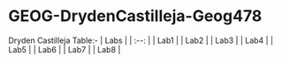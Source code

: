 # GEOG-DrydenCastilleja-Geog478
Dryden Castilleja
Table:-
| Labs |
| :--: |
| Lab1 |
| Lab2 |
| Lab3 |
| Lab4 |
| Lab5 |
| Lab6 |
| Lab7 |
| Lab8 |